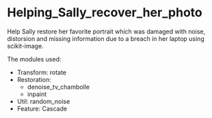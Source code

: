 # Helping_Sally_recover_her_photo
Help Sally restore her favorite portrait which was damaged with noise, distorsion and missing information due to a breach in her laptop using scikit-image.

The modules used:

  - Transform: rotate
  - Restoration:
    - denoise_tv_chambolle
    - inpaint
  - Util: random_noise
  - Feature: Cascade
